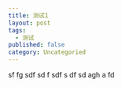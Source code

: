 ```yaml
---
title: 测试1
layout: post
tags:
  - 测试
published: false
category: Uncategoried
---
```

sf fg 
sdf
 sd
 f 
 sdf
  s
  df 
  sd
  agh
  a
  fd 
  
   